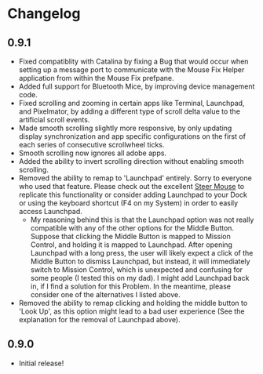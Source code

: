 # Changelog

## 0.9.1

- Fixed compatiblity with Catalina by fixing a Bug that would occur when setting up a message port to communicate with the Mouse Fix Helper application from within the Mouse Fix prefpane.
- Added full support for Bluetooth Mice, by improving device management code.
- Fixed scrolling and zooming in certain apps like Terminal, Launchpad, and Pixelmator, by adding a different type of scroll delta value to the artificial scroll events.
- Made smooth scrolling slightly more responsive, by only updating display synchronization and app specific configurations on the first of each series of consecutive scrollwheel ticks.
- Smooth scrolling now ignores all adobe apps.
- Added the ability to invert scrolling direction without enabling smooth scrolling.
- Removed the ability to remap to 'Launchpad' entirely. Sorry to everyone who used that feature. Please check out the excellent [Steer Mouse](http://plentycom.jp/en/steermouse/) to replicate this functionality or consider adding Launchpad to your Dock or using the keyboard shortcut (F4 on my System) in order to easily access Launchpad.
    - My reasoning behind this is that the Launchpad option was not really compatible with any of the other options for the Middle Button. Suppose that clicking the Middle Button is mapped to Mission Control, and holding it is mapped to Launchpad. After opening Launchpad with a long press, the user will likely expect a click of the Middle Button to dismiss Launchpad, but instead, it will immediately switch to Mission Control, which is unexpected and confusing for some people (I tested this on my dad). I might add Launchpad back in, if I find a solution for this Problem. In the meantime, please consider one of the alternatives I listed above.
- Removed the ability to remap clicking and holding the middle button to 'Look Up', as this option might lead to a bad user experience (See the explanation for the removal of Launchpad above). 


## 0.9.0

- Initial release!
